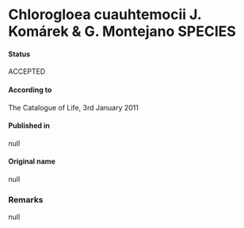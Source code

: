 Chlorogloea cuauhtemocii J. Komárek & G. Montejano SPECIES
=======

#### Status
ACCEPTED

#### According to
The Catalogue of Life, 3rd January 2011

#### Published in
null

#### Original name
null

### Remarks
null